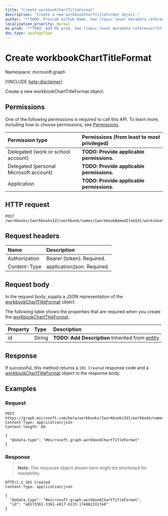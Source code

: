 ```yaml
---
title: "Create workbookChartTitleFormat"
description: "Create a new workbookChartTitleFormat object."
author: "**TODO: Provide Github Name. See [topic-level metadata reference](https://msgo.azurewebsites.net/add/document/guidelines/metadata.html#topic-level-metadata)**"
localization_priority: Normal
ms.prod: "**TODO: Add MS prod. See [topic-level metadata reference](https://msgo.azurewebsites.net/add/document/guidelines/metadata.html#topic-level-metadata)**"
doc_type: apiPageType
---
```


# Create workbookChartTitleFormat
Namespace: microsoft.graph

[!INCLUDE [beta-disclaimer](../../includes/beta-disclaimer.md)]

Create a new workbookChartTitleFormat object.

## Permissions
One of the following permissions is required to call this API. To learn more, including how to choose permissions, see [Permissions](/graph/permissions-reference).

|Permission type|Permissions (from least to most privileged)|
|:---|:---|
|Delegated (work or school account)|**TODO: Provide applicable permissions.**|
|Delegated (personal Microsoft account)|**TODO: Provide applicable permissions.**|
|Application|**TODO: Provide applicable permissions.**|

## HTTP request

<!-- {
  "blockType": "ignored"
}
-->
``` http
POST /workbooks/{workbooksId}/workbook/names/{workbookNamedItemId}/worksheet/charts/{workbookChartId}/title/format
```

## Request headers
|Name|Description|
|:---|:---|
|Authorization|Bearer {token}. Required.|
|Content-Type|application/json. Required.|

## Request body
In the request body, supply a JSON representation of the [workbookChartTitleFormat](../resources/workbookcharttitleformat.md) object.

The following table shows the properties that are required when you create the [workbookChartTitleFormat](../resources/workbookcharttitleformat.md).

|Property|Type|Description|
|:---|:---|:---|
|id|String|**TODO: Add Description** Inherited from [entity](../resources/entity.md)|



## Response

If successful, this method returns a `201 Created` response code and a [workbookChartTitleFormat](../resources/workbookcharttitleformat.md) object in the response body.

## Examples

### Request
<!-- {
  "blockType": "request",
  "name": "create_workbookcharttitleformat_from_"
}
-->
``` http
POST https://graph.microsoft.com/beta/workbooks/{workbooksId}/workbook/names/{workbookNamedItemId}/worksheet/charts/{workbookChartId}/title/format
Content-Type: application/json
Content-length: 66

{
  "@odata.type": "#microsoft.graph.workbookChartTitleFormat"
}
```


### Response
>**Note:** The response object shown here might be shortened for readability.
<!-- {
  "blockType": "response",
  "truncated": true,
  "@odata.type": "microsoft.graph.workbookChartTitleFormat"
}
-->
``` http
HTTP/1.1 201 Created
Content-Type: application/json

{
  "@odata.type": "#microsoft.graph.workbookChartTitleFormat",
  "id": "e8173361-3361-e817-6133-17e8613317e8"
}
```

